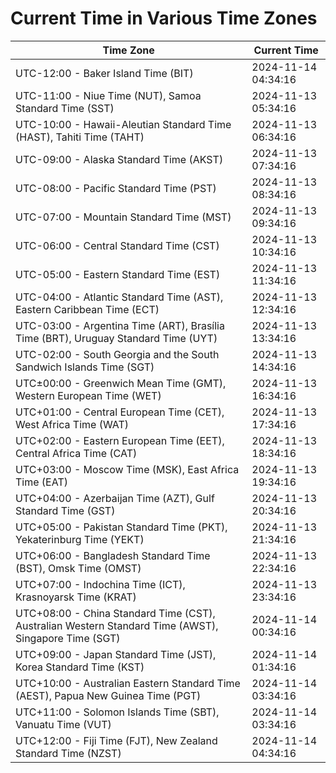 # Current Time in Various Time Zones

| Time Zone | Current Time |
|-----------|--------------|
| UTC-12:00 - Baker Island Time (BIT) | 2024-11-14 04:34:16 |
| UTC-11:00 - Niue Time (NUT), Samoa Standard Time (SST) | 2024-11-13 05:34:16 |
| UTC-10:00 - Hawaii-Aleutian Standard Time (HAST), Tahiti Time (TAHT) | 2024-11-13 06:34:16 |
| UTC-09:00 - Alaska Standard Time (AKST) | 2024-11-13 07:34:16 |
| UTC-08:00 - Pacific Standard Time (PST) | 2024-11-13 08:34:16 |
| UTC-07:00 - Mountain Standard Time (MST) | 2024-11-13 09:34:16 |
| UTC-06:00 - Central Standard Time (CST) | 2024-11-13 10:34:16 |
| UTC-05:00 - Eastern Standard Time (EST) | 2024-11-13 11:34:16 |
| UTC-04:00 - Atlantic Standard Time (AST), Eastern Caribbean Time (ECT) | 2024-11-13 12:34:16 |
| UTC-03:00 - Argentina Time (ART), Brasília Time (BRT), Uruguay Standard Time (UYT) | 2024-11-13 13:34:16 |
| UTC-02:00 - South Georgia and the South Sandwich Islands Time (SGT) | 2024-11-13 14:34:16 |
| UTC±00:00 - Greenwich Mean Time (GMT), Western European Time (WET) | 2024-11-13 16:34:16 |
| UTC+01:00 - Central European Time (CET), West Africa Time (WAT) | 2024-11-13 17:34:16 |
| UTC+02:00 - Eastern European Time (EET), Central Africa Time (CAT) | 2024-11-13 18:34:16 |
| UTC+03:00 - Moscow Time (MSK), East Africa Time (EAT) | 2024-11-13 19:34:16 |
| UTC+04:00 - Azerbaijan Time (AZT), Gulf Standard Time (GST) | 2024-11-13 20:34:16 |
| UTC+05:00 - Pakistan Standard Time (PKT), Yekaterinburg Time (YEKT) | 2024-11-13 21:34:16 |
| UTC+06:00 - Bangladesh Standard Time (BST), Omsk Time (OMST) | 2024-11-13 22:34:16 |
| UTC+07:00 - Indochina Time (ICT), Krasnoyarsk Time (KRAT) | 2024-11-13 23:34:16 |
| UTC+08:00 - China Standard Time (CST), Australian Western Standard Time (AWST), Singapore Time (SGT) | 2024-11-14 00:34:16 |
| UTC+09:00 - Japan Standard Time (JST), Korea Standard Time (KST) | 2024-11-14 01:34:16 |
| UTC+10:00 - Australian Eastern Standard Time (AEST), Papua New Guinea Time (PGT) | 2024-11-14 03:34:16 |
| UTC+11:00 - Solomon Islands Time (SBT), Vanuatu Time (VUT) | 2024-11-14 03:34:16 |
| UTC+12:00 - Fiji Time (FJT), New Zealand Standard Time (NZST) | 2024-11-14 04:34:16 |
